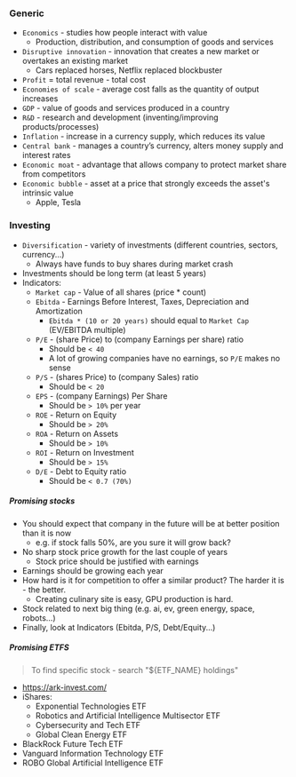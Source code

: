 ### Generic
* `Economics` - studies how people interact with value
    * Production, distribution, and consumption of goods and services
* `Disruptive innovation` - innovation that creates a new market or overtakes an existing market
    * Cars replaced horses, Netflix replaced blockbuster
* `Profit` = total revenue - total cost
* `Economies of scale` - average cost falls as the quantity of output increases
* `GDP` - value of goods and services produced in a country
* `R&D` - research and development (inventing/improving  products/processes)
* `Inflation` - increase in a currency supply, which reduces its value
* `Central bank` - manages a country’s currency, alters money supply and interest rates
* `Economic moat` - advantage that allows company to protect market share from competitors
* `Economic bubble` - asset at a price that strongly exceeds the asset's intrinsic value
    * Apple, Tesla 

### Investing
* `Diversification` - variety of investments (different countries, sectors, currency...)
    * Always have funds to buy shares during market crash
* Investments should be long term (at least 5 years)
* Indicators:
    * `Market cap` - Value of all shares (price * count)
    * `Ebitda` - Earnings Before Interest, Taxes, Depreciation and Amortization
        * `Ebitda * (10 or 20 years)` should equal to `Market Cap` (EV/EBITDA multiple)
    * `P/E` - (share Price) to (company Earnings per share) ratio
        * Should be `< 40`
        * A lot of growing companies have no earnings, so `P/E` makes no sense
    * `P/S` - (shares Price) to (company Sales) ratio 
        * Should be `< 20`
    * `EPS` - (company Earnings) Per Share
        * Should be `> 10%` per year
    * `ROE` - Return on Equity
        * Should be `> 20%`
    * `ROA` - Return on Assets
        * Should be `> 10%`
    * `ROI` - Return on Investment
        * Should be `> 15%`
    * `D/E` - Debt to Equity ratio
        * Should be `< 0.7 (70%)`

##### Promising stocks
* You should expect that company in the future will be at better position than it is now
    * e.g. if stock falls 50%, are you sure it will grow back?
* No sharp stock price growth for the last couple of years
    * Stock price should be justified with earnings
* Earnings should be growing each year
* How hard is it for competition to offer a similar product? The harder it is - the better.
    * Creating culinary site is easy, GPU production is hard.
* Stock related to next big thing (e.g. ai, ev, green energy, space, robots...)
* Finally, look at Indicators (Ebitda, P/S, Debt/Equity...)

##### Promising ETFS
> To find specific stock - search "${ETF_NAME} holdings"
* https://ark-invest.com/
* iShares:
    * Exponential Technologies ETF
    * Robotics and Artificial Intelligence Multisector ETF
    * Cybersecurity and Tech ETF
    * Global Clean Energy ETF
* BlackRock Future Tech ETF
* Vanguard Information Technology ETF
* ROBO Global Artificial Intelligence ETF

